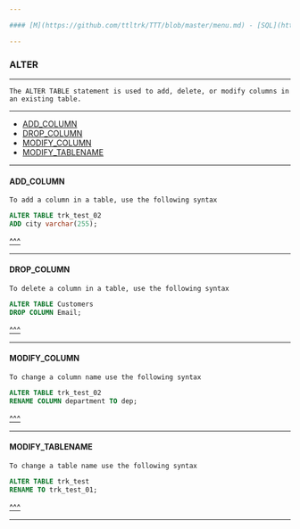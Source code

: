 ```yaml
---

#### [M](https://github.com/ttltrk/TTT/blob/master/menu.md) - [SQL](https://github.com/ttltrk/TTT/blob/master/SQL/SQL.md)

---
```


### ALTER

---

```
The ALTER TABLE statement is used to add, delete, or modify columns in an existing table.
```

---

* [ADD_COLUMN](#ADD_COLUMN)
* [DROP_COLUMN](#DROP_COLUMN)
* [MODIFY_COLUMN](#MODIFY_COLUMN)
* [MODIFY_TABLENAME](#MODIFY_TABLENAME)

---

#### ADD_COLUMN

```
To add a column in a table, use the following syntax
```

```sql
ALTER TABLE trk_test_02
ADD city varchar(255);
```

[^^^](#ALTER)

---

#### DROP_COLUMN

```
To delete a column in a table, use the following syntax
```

```sql
ALTER TABLE Customers
DROP COLUMN Email;
```

[^^^](#ALTER)

---

#### MODIFY_COLUMN

```
To change a column name use the following syntax
```

```sql
ALTER TABLE trk_test_02
RENAME COLUMN department TO dep;
```

[^^^](#ALTER)

---

#### MODIFY_TABLENAME

```
To change a table name use the following syntax
```

```sql
ALTER TABLE trk_test
RENAME TO trk_test_01;
```

[^^^](#ALTER)

---
